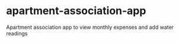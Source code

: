 # apartment-association-app
Apartment association app to view monthly expenses and add water readings
